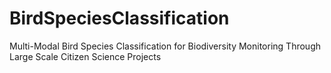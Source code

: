 # BirdSpeciesClassification
Multi-Modal Bird Species Classification for Biodiversity Monitoring Through Large Scale Citizen Science Projects
